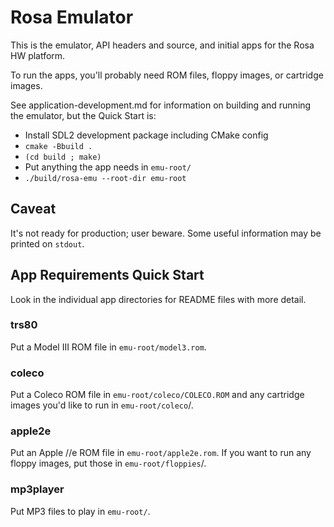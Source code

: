 # Rosa Emulator

This is the emulator, API headers and source, and initial apps for
the Rosa HW platform.

To run the apps, you'll probably need ROM files, floppy images, or cartridge images.

See application-development.md for information on building and running the emulator, but the Quick Start is:
* Install SDL2 development package including CMake config
* `cmake -Bbuild .`
* `(cd build ; make)`
* Put anything the app needs in `emu-root/`
* `./build/rosa-emu --root-dir emu-root`

## Caveat

It's not ready for production; user beware.  Some useful information may be printed on `stdout`.

## App Requirements Quick Start

Look in the individual app directories for README files with more detail.

### trs80

Put a Model III ROM file in `emu-root/model3.rom`.

### coleco

Put a Coleco ROM file in `emu-root/coleco/COLECO.ROM` and any cartridge images you'd like to run in `emu-root/coleco`/.

### apple2e

Put an Apple //e ROM file in `emu-root/apple2e.rom`.  If you want to run any floppy images, put those in `emu-root/floppies`/.

### mp3player

Put MP3 files to play in `emu-root/`.
